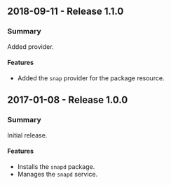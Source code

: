 ## 2018-09-11 - Release 1.1.0
### Summary
Added provider.

#### Features
- Added the `snap` provider for the package resource.

## 2017-01-08 - Release 1.0.0
### Summary
Initial release.

#### Features
- Installs the `snapd` package.
- Manages the `snapd` service.
